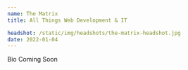 ```yaml
---
name: The Matrix
title: All Things Web Development & IT

headshot: /static/img/headshots/the-matrix-headshot.jpg
date: 2022-01-04
---
```


Bio Coming Soon
